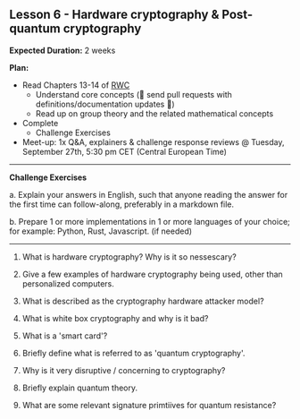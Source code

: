 

## Lesson 6 - Hardware cryptography & Post-quantum cryptography 

**Expected Duration:** 2 weeks


**Plan:**
* Read Chapters 13-14 of [RWC](https://www.manning.com/books/real-world-cryptography?a_aid=Realworldcrypto&a_bid=ad500e09)
  * Understand core concepts (🎉 send pull requests with definitions/documentation updates 🎉)
  * Read up on group theory and the related mathematical concepts 
* Complete 
  * Challenge Exercises 
* Meet-up: 1x Q&A, explainers & challenge response reviews @ Tuesday, September 27th, 5:30 pm CET (Central European Time)



---

**Challenge Exercises**

a. Explain your answers in English, such that anyone reading the answer for the first time can follow-along, preferably in a markdown file.

b. Prepare 1 or more implementations in 1 or more languages of your choice; for example: Python, Rust, Javascript. (if needed)

---

1. What is hardware cryptography? Why is it so nessescary?

2. Give a few examples of hardware cryptography being used, other than personalized computers.

3. What is described as the cryptography hardware attacker model?

4. What is white box cryptography and why is it bad?

5. What is a 'smart card'?

6. Briefly define what is referred to as 'quantum cryptography'.
   
7. Why is it very disruptive / concerning to cryptography? 

8. Briefly explain quantum theory.
   
9. What are some relevant signature primtiives for quantum resistance?
